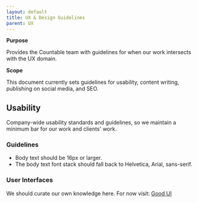 ```yaml
---
layout: default
title: UX & Design Guidelines
parent: UX
---
```


**Purpose**

Provides the Countable team with guidelines for when our work intersects
with the UX domain.

**Scope**

This document currently sets guidelines for usability, content writing,
publishing on social media, and SEO.

## Usability

Company-wide usability standards and guidelines, so we maintain a
minimum bar for our work and clients' work.

### Guidelines

  - Body text should be 16px or larger.
  - The body text font stack should fall back to Helvetica, Arial,
    sans-serif.

### User Interfaces

We should curate our own knowledge here. For now visit: [Good UI](https://goodui.org/)
